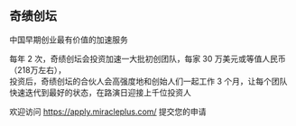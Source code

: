 ## 奇绩创坛
中国早期创业最有价值的加速服务

每年 2 次，奇绩创坛会投资加速一大批初创团队，每家 30 万美元或等值人民币（218万左右），  
投资后，奇绩创坛的合伙人会高强度地和创始人们一起工作 3 个月，让每个团队快速迭代到最好的状态，在路演日迎接上千位投资人   

欢迎访问 https://apply.miracleplus.com/ 提交您的申请
